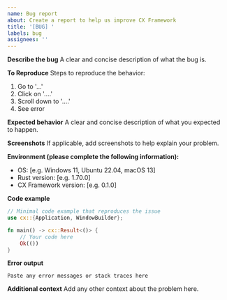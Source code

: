 ```yaml
---
name: Bug report
about: Create a report to help us improve CX Framework
title: '[BUG] '
labels: bug
assignees: ''
---
```


**Describe the bug**
A clear and concise description of what the bug is.

**To Reproduce**
Steps to reproduce the behavior:
1. Go to '...'
2. Click on '....'
3. Scroll down to '....'
4. See error

**Expected behavior**
A clear and concise description of what you expected to happen.

**Screenshots**
If applicable, add screenshots to help explain your problem.

**Environment (please complete the following information):**
 - OS: [e.g. Windows 11, Ubuntu 22.04, macOS 13]
 - Rust version: [e.g. 1.70.0]
 - CX Framework version: [e.g. 0.1.0]

**Code example**
```rust
// Minimal code example that reproduces the issue
use cx::{Application, WindowBuilder};

fn main() -> cx::Result<()> {
    // Your code here
    Ok(())
}
```

**Error output**
```
Paste any error messages or stack traces here
```

**Additional context**
Add any other context about the problem here.
